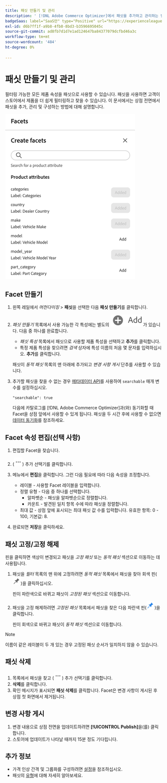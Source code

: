 ```yaml
---
title: 패싯 만들기 및 관리
description: ' [!DNL Adobe Commerce Optimizer]에서 패싯을 추가하고 관리하는 방법을 알아봅니다.'
badgeSaas: label="SaaS만" type="Positive" url="https://experienceleague.adobe.com/ko/docs/commerce/user-guides/product-solutions" tooltip="Adobe Commerce as a Cloud Service 및 Adobe Commerce Optimizer 프로젝트에만 적용됩니다(Adobe 관리 SaaS 인프라)."
exl-id: d6b7ff1f-a9b8-4fb8-8bd3-b3596695045c
source-git-commit: ad8fb7d1d7e1ad124647ba84377079dcfbd46a3c
workflow-type: tm+mt
source-wordcount: '484'
ht-degree: 0%

---
```


# 패싯 만들기 및 관리

필터링 가능한 모든 제품 속성을 패싯으로 사용할 수 있습니다. 패싯을 사용하면 고객이 스토어에서 제품을 더 쉽게 필터링하고 찾을 수 있습니다. 이 문서에서는 상점 전면에서 패싯을 추가, 관리 및 구성하는 방법에 대해 설명합니다.

![패싯 만들기](../../assets/create-facet.png)

## Facet 만들기

1. 왼쪽 레일에서 _머천다이징_ > **패싯**&#x200B;을 선택한 다음 **패싯 만들기**&#x200B;를 클릭합니다.
1. *패싯 만들기* 목록에서 사용 가능한 각 특성에는 별도의 ![추가 단추](../../assets/btn-add.png)가 있습니다. 다음 중 하나를 완료합니다.

   - *패싯 특성* 목록에서 패싯으로 사용할 제품 특성을 선택하고 **추가**&#x200B;를 클릭합니다.
   - 특정 제품 특성을 찾으려면 *검색* 상자에 특성 이름의 처음 몇 문자를 입력하십시오. **추가**&#x200B;를 클릭합니다.

   패싯이 *동적 패싯* 목록의 맨 아래에 추가되고 *변경 사항 게시* 단추를 사용할 수 있습니다.

1. 추가할 패싯을 찾을 수 없는 경우 [메타데이터 API](https://developer.adobe.com/commerce/services/reference/rest/#tag/Metadata)를 사용하여 `searchable` 매개 변수를 설정하십시오.

   `"searchable": true`

   다음에 카탈로그를 [!DNL Adobe Commerce Optimizer]과(와) 동기화할 때 Facet을 상점 앞에서 사용할 수 있게 됩니다. 패싯을 두 시간 후에 사용할 수 없으면 [데이터 동기화](../../setup/data-sync.md)를 참조하세요.

## Facet 속성 편집(선택 사항)

1. 편집할 Facet을 찾습니다.
1. (![추가 선택기](../../assets/btn-more.png)) 추가 선택기를 클릭합니다.
1. 메뉴에서 **편집**&#x200B;을 클릭합니다. 그런 다음 필요에 따라 다음 속성을 조정합니다.

   - 레이블 - 사용할 Facet 레이블을 입력합니다.
   - 정렬 유형 - 다음 중 하나를 선택합니다.
      - 알파벳순 - 패싯을 알파벳순으로 정렬합니다.
      - 카운트 - 발견된 일치 항목 수에 따라 패싯을 정렬합니다.
   - 최대 값 - 상점 앞에 표시되는 최대 패싯 값 수를 입력합니다. 유효한 항목: 0 - 100, 기본값: 8.

1. 완료되면 **저장**&#x200B;을 클릭하세요.

## 패싯 고정/고정 해제

핀을 클릭하면 색상이 변경되고 패싯을 *고정 패싯* 또는 *동적 패싯* 섹션으로 이동하는 데 사용됩니다.

1. 패싯을 *필터* 목록의 맨 위에 고정하려면 *동적 패싯* 목록에서 패싯을 찾아 회색 핀(![핀 선택기](../../assets/btn-pin-gray.png))을 클릭하십시오.

   핀이 파란색으로 바뀌고 패싯이 *고정된 패싯* 섹션으로 이동합니다.

1. 패싯을 고정 해제하려면 *고정된 패싯* 목록에서 패싯을 찾은 다음 파란색 핀(![핀 선택기](../../assets/btn-pin-blue.png))을 클릭합니다.

   핀이 회색으로 바뀌고 패싯이 *동적 패싯* 섹션으로 이동합니다.

>[!NOTE]
>
>이름이 같은 레이블이 두 개 있는 경우 고정된 패싯 순서가 일치하지 않을 수 있습니다.

## 패싯 삭제

1. 목록에서 패싯을 찾고 (![추가 선택기](../../assets/btn-more.png)) 추가 선택기를 클릭합니다.
1. **삭제**&#x200B;를 클릭합니다.
1. 확인 메시지가 표시되면 **패싯 삭제**&#x200B;를 클릭합니다.
Facet은 변경 사항이 게시된 후 상점 첫 화면에서 제거됩니다.

## 변경 사항 게시

1. 변경 내용으로 상점 전면을 업데이트하려면 **[!UICONTROL Publish]**&#x200B;을(를) 클릭합니다.
1. 스토어에 업데이트가 나타날 때까지 15분 정도 기다립니다.

## 추가 정보

- 가격 인상 간격 및 그룹화를 구성하려면 [설정](../../settings.md)을 참조하십시오.
- 패싯의 [유형](type.md)에 대해 자세히 알아보세요.
